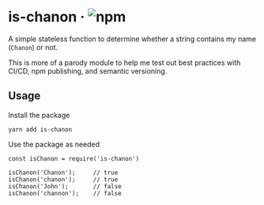 # is-chanon &middot; ![npm](https://img.shields.io/npm/v/is-chanon.svg)

A simple stateless function to determine whether a string contains my name (`Chanon`) or not. 

This is more of a parody module to help me test out best practices with CI/CD, npm publishing, and semantic versioning.



## Usage

Install the package
```
yarn add is-chanon
```

Use the package as needed
```
const isChanon = require('is-chanon')

isChanon('Chanon');     // true
isChanon('chanon');     // true
isChanon('John');       // false
isChanon('channon');    // false
```
